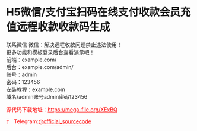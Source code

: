 # H5微信/支付宝扫码在线支付收款会员充值远程收款收款码生成

联系微信 微信：解决远程收款问题禁止违法使用！<br>更多功能和模板登录后台查看演示吧！<br>前端：example.com/<br>后台：example.com/admin/<br>账号：admin<br>密码：123456<br>安装教程：example.com<br>域名/admin账号admin密码123456<br>


<p style="color: red;">源代码下载地址：<a href="https://mega-file.org/XExBQ" style="color: red;">https://mega-file.org/XExBQ</a></p><p style="color: red;"><img src="https://cdn-icons-png.flaticon.com/512/2111/2111646.png" alt="Telegram Icon" style="width: 16px; vertical-align: middle; margin-right: 5px;">Telegram:<a href="https://t.me/official_sourcecode" style="color: red;">@official_sourcecode</a></p>